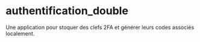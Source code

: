 # authentification_double
Une application pour stoquer des clefs 2FA et générer leurs codes associés localement.
